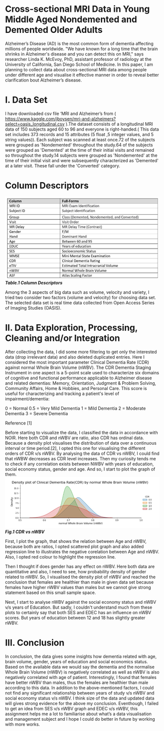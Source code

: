 # Cross-sectional MRI Data in Young Middle Aged Nondemented and Demented Older Adults
Alzheimer’s Disease (AD) is the most common form of dementia affecting millions of people worldwide. "We have known for a long time that the brain shrinks in Alzheimer's disease and you can detect this on MRI," says researcher Linda K. McEvoy, PhD, assistant professor of radiology at the University of California, San Diego School of Medicine. In this paper, I am planning to collect data about cross-sectional MRI data among people under different age and visualise it effective manner in order to reveal better clarification bout Alzheimer’s disease.

# I. Data Set

I have downloaded csv file ‘MRI and Alzheimer’s  from ( https://www.kaggle.com/jboysen/mri-and-alzheimers?select=oasis_longitudinal.csv  ).The dataset consists of a longitudinal MRI data of 150 subjects aged 60 to 96 and everyone is right-handed.( This data set includes 373 records and 15 attributes (5 float ,5 integer values, and 5 string values)). Each subject was scanned at least once.72 of the subjects were grouped as 'Nondemented' throughout the study.64 of the subjects were grouped as 'Demented' at the time of their initial visits and remained so throughout the study.14 subjects were grouped as 'Nondemented' at the time of their initial visit and were subsequently characterized as 'Demented' at a later visit. These fall under the 'Converted' category.

# Column Descriptors
<img align="centre" alt="Table.1 Column Descriptors" src="images/table1_ColumnDescriptors.jpg">
<em><b>Table.1 Column Descriptors</b></em>


Among the 3 aspects of big data such as volume, velocity and variety, I tried two consider two factors (volume and velocity) for choosing data set. The selected data set is real time data collected from Open Access Series of Imaging Studies (OASIS). 

# II.	Data Exploration, Processing, Cleaning and/or Integration 

After collecting the data, I did some more filtering to get only the interested data (drop irrelevant data) and also deleted duplicated entries. Here I considered the most important parameter Clinical Dementia Rate (CDR) against normal Whole Brain Volume (nWBV). The CDR Dementia Staging Instrument in one aspect is a 5-point scale used to characterize six domains of cognitive and functional performance applicable to Alzheimer disease and related dementias: Memory, Orientation, Judgment & Problem Solving, Community Affairs, Home & Hobbies, and Personal Care. This score is useful for characterizing and tracking a patient's level of impairment/dementia:

0 = Normal
0.5 = Very Mild Dementia
1 = Mild Dementia
2 = Moderate Dementia
3 = Severe Dementia                

Reference [1] 

Before starting to visualize the data, I classified the data in accordance with NOIR. Here both CDR and nWBV are ratio, also CDR has ordinal data. Because a density plot visualises the distribution of data over a continuous interval or time period.[2], I opted this one for visualising the different orders of CDR v/s nWBV. By analysing the data of CDR vs nWBV, I could find that nWBW decreases as CDR level increases. Then my curiosity tends me to check if any correlation exists between NWBV with years of education, social economy status, gender and age. And so, I start to plot the graph of them.
<img align="centre" alt="Fig.1  CDR vs nWBV" src="images/img1_CDR_nWBV.JPG">
<em><b>Fig.1  CDR vs nWBV </b></em>

First, I plot the graph, that shows the relation between Age and nWBV, because both are ratios, I opted scattered plot graph and also added regression line to illustrates the negative corelation between Age and nWBV. Also, I opted red colour to highlight the regression line.

Then I thought if does gender has any effect on nWBV. Here both data are quantitative and also, I need to see, how probability density of gender related to nWBV. So, I visualised the density plot of nWBV and reached the conclusion that females are healthier than male in given data set because females have higher nWBV values than males but we cannot give strong statement based on this small sample space.

Next, I start to analyse nWBV against the social economy status and nWBV v/s years of Education. But sadly, I couldn't understand much from these plots to certainly say that both SES and EDEC has an influence on nWBV scores. But years of education between 12 and 18 has slightly greater nWBV.

# III. Conclusion 

In conclusion, the data gives some insights how dementia related with age, brain volume, gender, years of education and social economics status. Based on the available data we would say the dementia and the normalise Whole Brain Volume (nWBV) is negatively correlated as well as nWBV is also negatively correlated with age of patient. Interestingly, I found that females have better nWBV than males, thus the females are healthier than male according to this data. In addition to the above-mentioned factors, I could not find any significant relationship between years of study v/s nWBV and social economy status v/s nWBV. I think size of the data and updated data will gives strong evidence for the above my conclusion. Eventhough, I failed to get an idea from SES v/s nWBV graph and EDEC v/s nWBV, this assignment helps me a lot to familiarise about what’s a data visualisation and management subject and I hope I could do better in future by working with more works.

